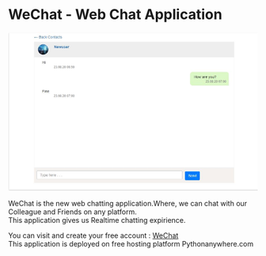 # WeChat - Web Chat Application
<img src="https://github.com/shaikhmudassir/cs50-wechat/blob/master/static/img/7.JPG" width=800 width=800>


WeChat is the new web chatting application.Where, we can chat with our Colleague and Friends on any platform.<br>
This application gives us Realtime chatting expirience.

You can visit and create your free account : <a href="https://shaikhmudassir.pythonanywhere.com">WeChat</a><br>
This application is deployed on free hosting platform Pythonanywhere.com 
